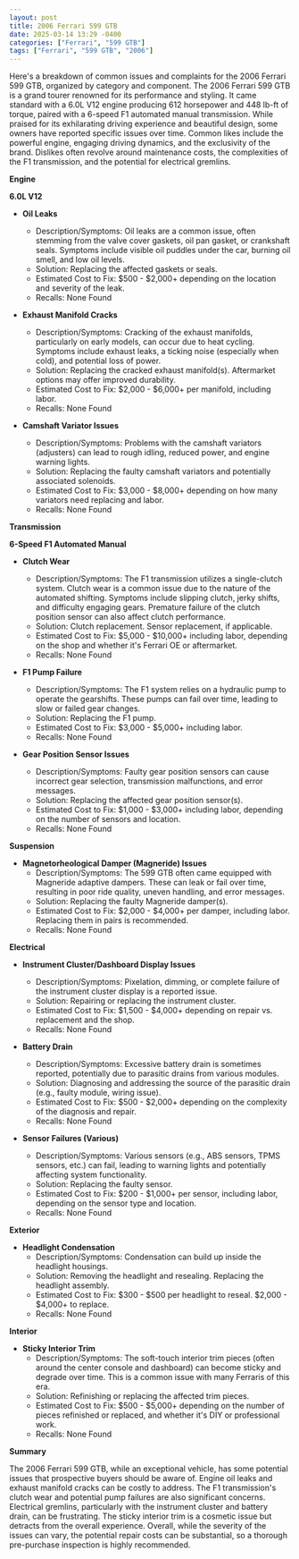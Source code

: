 ```yaml
---
layout: post
title: 2006 Ferrari 599 GTB
date: 2025-03-14 13:29 -0400
categories: ["Ferrari", "599 GTB"]
tags: ["Ferrari", "599 GTB", "2006"]
---
```

Here's a breakdown of common issues and complaints for the 2006 Ferrari 599 GTB, organized by category and component. The 2006 Ferrari 599 GTB is a grand tourer renowned for its performance and styling. It came standard with a 6.0L V12 engine producing 612 horsepower and 448 lb-ft of torque, paired with a 6-speed F1 automated manual transmission. While praised for its exhilarating driving experience and beautiful design, some owners have reported specific issues over time. Common likes include the powerful engine, engaging driving dynamics, and the exclusivity of the brand. Dislikes often revolve around maintenance costs, the complexities of the F1 transmission, and the potential for electrical gremlins.

**Engine**

**6.0L V12**

*   **Oil Leaks**
    *   Description/Symptoms: Oil leaks are a common issue, often stemming from the valve cover gaskets, oil pan gasket, or crankshaft seals. Symptoms include visible oil puddles under the car, burning oil smell, and low oil levels.
    *   Solution: Replacing the affected gaskets or seals.
    *   Estimated Cost to Fix: $500 - $2,000+ depending on the location and severity of the leak.
    *   Recalls: None Found

*   **Exhaust Manifold Cracks**
    *   Description/Symptoms: Cracking of the exhaust manifolds, particularly on early models, can occur due to heat cycling. Symptoms include exhaust leaks, a ticking noise (especially when cold), and potential loss of power.
    *   Solution: Replacing the cracked exhaust manifold(s). Aftermarket options may offer improved durability.
    *   Estimated Cost to Fix: $2,000 - $6,000+ per manifold, including labor.
    *   Recalls: None Found

*   **Camshaft Variator Issues**
    *   Description/Symptoms: Problems with the camshaft variators (adjusters) can lead to rough idling, reduced power, and engine warning lights.
    *   Solution: Replacing the faulty camshaft variators and potentially associated solenoids.
    *   Estimated Cost to Fix: $3,000 - $8,000+ depending on how many variators need replacing and labor.
    *   Recalls: None Found

**Transmission**

**6-Speed F1 Automated Manual**

*   **Clutch Wear**
    *   Description/Symptoms: The F1 transmission utilizes a single-clutch system. Clutch wear is a common issue due to the nature of the automated shifting. Symptoms include slipping clutch, jerky shifts, and difficulty engaging gears. Premature failure of the clutch position sensor can also affect clutch performance.
    *   Solution: Clutch replacement. Sensor replacement, if applicable.
    *   Estimated Cost to Fix: $5,000 - $10,000+ including labor, depending on the shop and whether it's Ferrari OE or aftermarket.
    *   Recalls: None Found

*   **F1 Pump Failure**
    *   Description/Symptoms: The F1 system relies on a hydraulic pump to operate the gearshifts. These pumps can fail over time, leading to slow or failed gear changes.
    *   Solution: Replacing the F1 pump.
    *   Estimated Cost to Fix: $3,000 - $5,000+ including labor.
    *   Recalls: None Found

*   **Gear Position Sensor Issues**
    *   Description/Symptoms: Faulty gear position sensors can cause incorrect gear selection, transmission malfunctions, and error messages.
    *   Solution: Replacing the affected gear position sensor(s).
    *   Estimated Cost to Fix: $1,000 - $3,000+ including labor, depending on the number of sensors and location.
    *   Recalls: None Found

**Suspension**

*   **Magnetorheological Damper (Magneride) Issues**
    *   Description/Symptoms: The 599 GTB often came equipped with Magneride adaptive dampers. These can leak or fail over time, resulting in poor ride quality, uneven handling, and error messages.
    *   Solution: Replacing the faulty Magneride damper(s).
    *   Estimated Cost to Fix: $2,000 - $4,000+ per damper, including labor. Replacing them in pairs is recommended.
    *   Recalls: None Found

**Electrical**

*   **Instrument Cluster/Dashboard Display Issues**
    *   Description/Symptoms: Pixelation, dimming, or complete failure of the instrument cluster display is a reported issue.
    *   Solution: Repairing or replacing the instrument cluster.
    *   Estimated Cost to Fix: $1,500 - $4,000+ depending on repair vs. replacement and the shop.
    *   Recalls: None Found

*   **Battery Drain**
    *   Description/Symptoms: Excessive battery drain is sometimes reported, potentially due to parasitic drains from various modules.
    *   Solution: Diagnosing and addressing the source of the parasitic drain (e.g., faulty module, wiring issue).
    *   Estimated Cost to Fix: $500 - $2,000+ depending on the complexity of the diagnosis and repair.
    *   Recalls: None Found

*   **Sensor Failures (Various)**
    *   Description/Symptoms: Various sensors (e.g., ABS sensors, TPMS sensors, etc.) can fail, leading to warning lights and potentially affecting system functionality.
    *   Solution: Replacing the faulty sensor.
    *   Estimated Cost to Fix: $200 - $1,000+ per sensor, including labor, depending on the sensor type and location.
    *   Recalls: None Found

**Exterior**

*   **Headlight Condensation**
    *   Description/Symptoms: Condensation can build up inside the headlight housings.
    *   Solution: Removing the headlight and resealing. Replacing the headlight assembly.
    *   Estimated Cost to Fix: $300 - $500 per headlight to reseal. $2,000 - $4,000+ to replace.
    *   Recalls: None Found

**Interior**

*   **Sticky Interior Trim**
    *   Description/Symptoms: The soft-touch interior trim pieces (often around the center console and dashboard) can become sticky and degrade over time. This is a common issue with many Ferraris of this era.
    *   Solution: Refinishing or replacing the affected trim pieces.
    *   Estimated Cost to Fix: $500 - $5,000+ depending on the number of pieces refinished or replaced, and whether it's DIY or professional work.
    *   Recalls: None Found

**Summary**

The 2006 Ferrari 599 GTB, while an exceptional vehicle, has some potential issues that prospective buyers should be aware of. Engine oil leaks and exhaust manifold cracks can be costly to address. The F1 transmission's clutch wear and potential pump failures are also significant concerns. Electrical gremlins, particularly with the instrument cluster and battery drain, can be frustrating. The sticky interior trim is a cosmetic issue but detracts from the overall experience. Overall, while the severity of the issues can vary, the potential repair costs can be substantial, so a thorough pre-purchase inspection is highly recommended.

